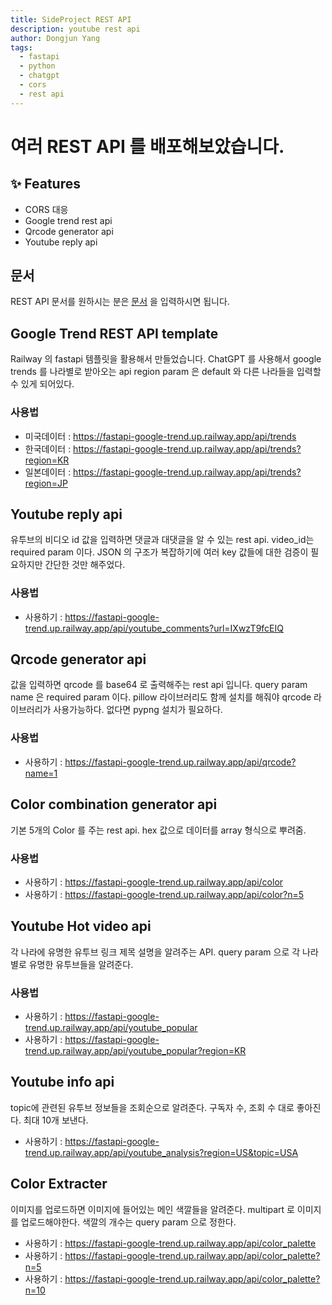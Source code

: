 ```yaml
---
title: SideProject REST API
description: youtube rest api
author: Dongjun Yang
tags:
  - fastapi
  - python
  - chatgpt
  - cors
  - rest api
---
```


# 여러 REST API 를 배포해보았습니다.

## ✨ Features

- CORS 대응
- Google trend rest api 
- Qrcode generator api
- Youtube reply api

## 문서

REST API 문서를 원하시는 분은 [문서](https://fastapi-google-trend.up.railway.app/redoc) 을 입력하시면 됩니다.


## Google Trend REST API template

Railway 의 fastapi 템플릿을 활용해서 만들었습니다. 
ChatGPT 를 사용해서 google trends 를 나라별로 받아오는 api
region param 은 default 와 다른 나라들을 입력할 수 있게 되어있다.

### 사용법 

- 미국데이터 : https://fastapi-google-trend.up.railway.app/api/trends 
- 한국데이터 : https://fastapi-google-trend.up.railway.app/api/trends?region=KR
- 일본데이터 : https://fastapi-google-trend.up.railway.app/api/trends?region=JP

## Youtube reply api

유투브의 비디오 id 값을 입력하면 댓글과 대댓글을 알 수 있는 rest api.
video_id는 required param 이다.
JSON 의 구조가 복잡하기에 여러 key 값들에 대한 검증이 필요하지만 간단한 것만 해주었다.

### 사용법 

- 사용하기 : https://fastapi-google-trend.up.railway.app/api/youtube_comments?url=IXwzT9fcEIQ

## Qrcode generator api

값을 입력하면 qrcode 를 base64 로 출력해주는 rest api 입니다.
query param name 은 required param 이다.
pillow 라이브러리도 함께 설치를 해줘야 qrcode 라이브러리가 사용가능하다. 
없다면 pypng 설치가 필요하다.

### 사용법 

- 사용하기 : https://fastapi-google-trend.up.railway.app/api/qrcode?name=1

## Color combination generator api

기본 5개의 Color 를 주는 rest api.
hex 값으로 데이터를 array 형식으로 뿌려줌.

### 사용법 

- 사용하기 : https://fastapi-google-trend.up.railway.app/api/color
- 사용하기 : https://fastapi-google-trend.up.railway.app/api/color?n=5

## Youtube Hot video api

각 나라에 유명한 유투브 링크 제목 설명을 알려주는 API.
query param 으로 각 나라별로 유명한 유투브들을 알려준다.

### 사용법 

- 사용하기 : https://fastapi-google-trend.up.railway.app/api/youtube_popular
- 사용하기 : https://fastapi-google-trend.up.railway.app/api/youtube_popular?region=KR

## Youtube info api

topic에 관련된 유투브 정보들을 조회순으로 알려준다.
구독자 수, 조회 수 대로 좋아진다. 최대 10개 보낸다.

- 사용하기 : https://fastapi-google-trend.up.railway.app/api/youtube_analysis?region=US&topic=USA

## Color Extracter

이미지를 업로드하면 이미지에 들어있는 메인 색깔들을 알려준다.
multipart 로 이미지를 업로드해야한다. 
색깔의 개수는 query param 으로 정한다.

- 사용하기 : https://fastapi-google-trend.up.railway.app/api/color_palette
- 사용하기 : https://fastapi-google-trend.up.railway.app/api/color_palette?n=5
- 사용하기 : https://fastapi-google-trend.up.railway.app/api/color_palette?n=10
